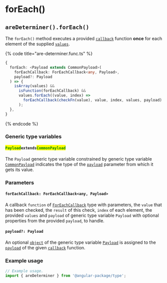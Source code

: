 # forEach()

## `areDeterminer().forEach()`

The `forEach()` method executes a provided [`callback`](foreach.md#foreachcallback-foreachcallback-less-than-any-payload-greater-than) function **once** for each element of the supplied [`values`](./#...values-any).

{% code title="are-determiner.func.ts" %}
```typescript
{
  forEach: <Payload extends CommonPayload>(
    forEachCallback: ForEachCallback<any, Payload>,
    payload?: Payload
  ) => {
    isArray(values) &&
      isFunction(forEachCallback) &&
      values.forEach((value, index) =>
        forEachCallback(checkFn(value), value, index, values, payload)
      );
  },
}
```
{% endcode %}

### Generic type variables

#### <mark style="color:green;">**`Payload`**</mark>**`extends`**<mark style="color:green;">**`CommonPayload`**</mark>

The `Payload` generic type variable constrained by generic type variable [`CommonPayload`](./#commonpayloadextendsobject) indicates the type of the [`payload`](foreach.md#payload-payload) parameter from which it gets its value.

### Parameters

#### `forEachCallback: ForEachCallback<any, Payload>`

A callback `function` of [`ForEachCallback`](../../types/foreachcallback.md) type with parameters, the `value` that has been checked, the `result` of this check, `index` of each element, the provided `values` and `payload` of generic type variable `Payload` with optional properties from the provided `payload`, to handle.

#### `payload?: Payload`

An optional [`object`](https://developer.mozilla.org/en-US/docs/Web/JavaScript/Reference/Global\_Objects/Object) of the generic type variable [`Payload`](foreach.md#payloadextendscommonpayload) is assigned to the [`payload`](../../types/resultcallback.md#payload-payload) of the given [`callback`](foreach.md#callback-resultcallback-less-than-any-payload-greater-than) function.

### Example usage

```typescript
// Example usage.
import { areDeterminer } from '@angular-package/type';


```
